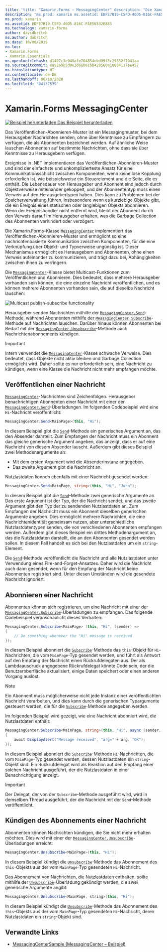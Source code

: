 ```yaml
---
title: 'title: "Xamarin.Forms – MessagingCenter" description: "Die Xamarin.Forms-Klasse „MessagingCenter“ implementiert das Veröffentlichen-Abonnieren-Muster und ermöglicht so eine nachrichtenbasierte Kommunikation zwischen Komponenten, für die eine Verknüpfung über Objekt- und Typverweise ungünstig ist."'
description: 'ms.prod: xamarin ms.assetid: EDFE7B19-C5FD-40D5-816C-FAE56532E885 ms.technology: xamarin-forms author: davidbritch ms.author: dabritch ms.date: 10/08/2019 no-loc: [Xamarin.Forms, Xamarin.Essentials]'
ms.prod: xamarin
ms.assetid: EDFE7B19-C5FD-40D5-816C-FAE56532E885
ms.technology: xamarin-forms
author: davidbritch
ms.author: dabritch
ms.date: 10/08/2019
no-loc:
- Xamarin.Forms
- Xamarin.Essentials
ms.openlocfilehash: d1407c3c948afe764854cbd99f5c29332f7041aa
ms.sourcegitcommit: ea9269b5d9e3d68b61bb428560a10034117ee457
ms.translationtype: HT
ms.contentlocale: de-DE
ms.lasthandoff: 06/10/2020
ms.locfileid: "84137539"
---
```

# <a name="xamarinforms-messagingcenter"></a>Xamarin.Forms MessagingCenter

[![Beispiel herunterladen](~/media/shared/download.png) Das Beispiel herunterladen](https://docs.microsoft.com/samples/xamarin/xamarin-forms-samples/usingmessagingcenter)

Das Veröffentlichen-Abonnieren-Muster ist ein Messagingmuster, bei dem Herausgeber Nachrichten senden, ohne über Kenntnisse zu Empfängern zu verfügen, die als Abonnenten bezeichnet werden. Auf ähnliche Weise lauschen Abonnenten auf bestimmte Nachrichten, ohne dass sie über Kenntnisse zu Herausgebern verfügen.

Ereignisse in .NET implementieren das Veröffentlichen-Abonnieren-Muster und sind der einfachste und unkomplizierteste Ansatz für eine Kommunikationsschicht zwischen Komponenten, wenn keine lose Kopplung erforderlich ist, wie beispielsweise ein Steuerelement und die Seite, die es enthält. Die Lebensdauer von Herausgeber und Abonnent sind jedoch durch Objektverweise miteinander gekoppelt, und der Abonnententyp muss einen Verweis auf den Herausgebertypen haben. Dies kann zu Problemen bei der Speicherverwaltung führen, insbesondere wenn es kurzlebige Objekte gibt, die ein Ereignis eines statischen oder langlebigen Objekts abonnieren. Wenn der Ereignishandler nicht entfernt wird, bleibt der Abonnent durch den Verweis darauf im Herausgeber erhalten, was die Garbage Collection des Abonnenten verhindert oder verzögert.

Die Xamarin.Forms-Klasse [`MessagingCenter`](xref:Xamarin.Forms.MessagingCenter) implementiert das Veröffentlichen-Abonnieren-Muster und ermöglicht so eine nachrichtenbasierte Kommunikation zwischen Komponenten, für die eine Verknüpfung über Objekt- und Typverweise ungünstig ist. Dieser Mechanismus ermöglicht es Herausgebern und Abonnenten, ohne einen Verweis aufeinander zu kommunizieren, und trägt dazu bei, Abhängigkeiten zwischen ihnen zu verringern.

Die [`MessagingCenter`](xref:Xamarin.Forms.MessagingCenter)-Klasse bietet Multicast-Funktionen zum Veröffentlichen und Abonnieren. Dies bedeutet, dass mehrere Herausgeber vorhanden sein können, die eine einzelne Nachricht veröffentlichen, und es können mehrere Abonnenten vorhanden sein, die auf dieselbe Nachricht lauschen:

![](messaging-center-images/messaging-center.png "Multicast publish-subscribe functionality")

Herausgeber senden Nachrichten mithilfe der [`MessagingCenter.Send`](xref:Xamarin.Forms.MessagingCenter.Send*)-Methode, während Abonnenten mithilfe der [`MessagingCenter.Subscribe`](xref:Xamarin.Forms.MessagingCenter.Subscribe*)-Methode auf Nachrichten lauschen. Darüber hinaus können Abonnenten bei Bedarf mit der [`MessagingCenter.Unsubscribe`](xref:Xamarin.Forms.MessagingCenter.Unsubscribe*)-Methode auch Nachrichtenabonnements kündigen.

> [!IMPORTANT]
> Intern verwendet die [`MessagingCenter`](xref:Xamarin.Forms.MessagingCenter)-Klasse schwache Verweise. Dies bedeutet, dass Objekte nicht aktiv bleiben und Garbage Collection ermöglicht wird. Daher sollte es nur erforderlich sein, eine Nachricht zu kündigen, wenn eine Klasse die Nachricht nicht mehr empfangen möchte.

## <a name="publish-a-message"></a>Veröffentlichen einer Nachricht

[`MessagingCenter`](xref:Xamarin.Forms.MessagingCenter)-Nachrichten sind Zeichenfolgen. Herausgeber benachrichtigen Abonnenten einer Nachricht mit einer der [`MessagingCenter.Send`](xref:Xamarin.Forms.MessagingCenter.Send*)-Überladungen. Im folgenden Codebeispiel wird eine `Hi`-Nachricht veröffentlicht:

```csharp
MessagingCenter.Send<MainPage>(this, "Hi");
```

In diesem Beispiel gibt die [`Send`](xref:Xamarin.Forms.MessagingCenter.Send*)-Methode ein generisches Argument an, das den Absender darstellt. Zum Empfangen der Nachricht muss ein Abonnent das gleiche generische Argument angeben, das anzeigt, dass er auf eine Nachricht von diesem Absender lauscht. Außerdem gibt dieses Beispiel zwei Methodenargumente an:

- Mit dem ersten Argument wird die Absenderinstanz angegeben.
- Das zweite Argument gibt die Nachricht an.

Nutzlastdaten können ebenfalls mit einer Nachricht gesendet werden:

```csharp
MessagingCenter.Send<MainPage, string>(this, "Hi", "John");
```

In diesem Beispiel gibt die [`Send`](xref:Xamarin.Forms.MessagingCenter.Send*)-Methode zwei generische Argumente an. Das erste Argument ist der Typ, der die Nachricht sendet, und das zweite Argument gibt den Typ der zu sendenden Nutzlastdaten an. Zum Empfangen der Nachricht muss ein Abonnent dieselben generischen Argumente angeben. Dies ermöglicht mehrere Nachrichten, die eine Nachrichtenidentität gemeinsam nutzen, aber unterschiedliche Nutzlastdatentypen senden, die von verschiedenen Abonnenten empfangen werden. Außerdem gibt dieses Beispiel ein drittes Methodenargument an, das die Nutzlastdaten darstellt, die an den Abonnenten gesendet werden sollen. In diesem Fall handelt es sich bei den Nutzlastdaten um ein `string`-Element.

Die [`Send`](xref:Xamarin.Forms.MessagingCenter.Send*)-Methode veröffentlicht die Nachricht und alle Nutzlastdaten unter Verwendung eines Fire-and-Forget-Ansatzes. Daher wird die Nachricht auch dann gesendet, wenn für den Empfang der Nachricht keine Abonnenten registriert sind. Unter diesen Umständen wird die gesendete Nachricht ignoriert.

## <a name="subscribe-to-a-message"></a>Abonnieren einer Nachricht

Abonnenten können sich registrieren, um eine Nachricht mit einer der [`MessagingCenter.Subscribe`](xref:Xamarin.Forms.MessagingCenter.Subscribe*)-Überladungen zu empfangen. Das folgende Codebeispiel veranschaulicht dieses Verhalten:

```csharp
MessagingCenter.Subscribe<MainPage> (this, "Hi", (sender) =>
{
    // Do something whenever the "Hi" message is received
});
```

In diesem Beispiel abonniert die [`Subscribe`](xref:Xamarin.Forms.MessagingCenter.Subscribe*)-Methode das `this`-Objekt für `Hi`-Nachrichten, die vom `MainPage`-Typ gesendet werden, und führt als Antwort auf den Empfang der Nachricht einen Rückrufdelegaten aus. Der als Lambdaausdruck angegebene Rückrufdelegat könnte Code sein, der die Benutzeroberfläche aktualisiert, einige Daten speichert oder einen anderen Vorgang auslöst.

> [!NOTE]
> Ein Abonnent muss möglicherweise nicht jede Instanz einer veröffentlichten Nachricht verarbeiten, und dies kann durch die generischen Typargumente gesteuert werden, die für die [`Subscribe`](xref:Xamarin.Forms.MessagingCenter.Subscribe*)-Methode angegeben werden.

Im folgenden Beispiel wird gezeigt, wie eine Nachricht abonniert wird, die Nutzlastdaten enthält:

```csharp
MessagingCenter.Subscribe<MainPage, string>(this, "Hi", async (sender, arg) =>
{
    await DisplayAlert("Message received", "arg=" + arg, "OK");
});
```

In diesem Beispiel abonniert die [`Subscribe`](xref:Xamarin.Forms.MessagingCenter.Subscribe*)-Methode `Hi`-Nachrichten, die vom `MainPage`-Typ gesendet werden, dessen Nutzlastdaten ein `string`-Objekt sind. Ein Rückrufdelegat wird als Reaktion auf den Empfang einer solchen Nachricht ausgeführt, der die Nutzlastdaten in einer Benachrichtigung anzeigt.

> [!IMPORTANT]
> Der Delegat, der von der `Subscribe`-Methode ausgeführt wird, wird in demselben Thread ausgeführt, der die Nachricht mit der `Send`-Methode veröffentlicht.

## <a name="unsubscribe-from-a-message"></a>Kündigen des Abonnements einer Nachricht

Abonnenten können Nachrichten kündigen, die Sie nicht mehr erhalten möchten. Dies wird mit einer der [`MessagingCenter.Unsubscribe`](xref:Xamarin.Forms.MessagingCenter.Unsubscribe*)-Überladungen erreicht:

```csharp
MessagingCenter.Unsubscribe<MainPage>(this, "Hi");
```

In diesem Beispiel kündigt die [`Unsubscribe`](xref:Xamarin.Forms.MessagingCenter.Unsubscribe*)-Methode das Abonnement des `this`-Objekts aus der vom `MainPage`-Typ gesendeten `Hi`-Nachricht.

Das Abonnement von Nachrichten, die Nutzlastdaten enthalten, sollte mithilfe der [`Unsubscribe`](xref:Xamarin.Forms.MessagingCenter.Unsubscribe*)-Überladung gekündigt werden, die zwei generische Argumente angibt:

```csharp
MessagingCenter.Unsubscribe<MainPage, string>(this, "Hi");
```

In diesem Beispiel kündigt die [`Unsubscribe`](xref:Xamarin.Forms.MessagingCenter.Unsubscribe*)-Methode das Abonnement des `this`-Objekts aus der vom `MainPage`-Typ gesendeten `Hi`-Nachricht, deren Nutzlastdaten ein `string`-Objekt sind.

## <a name="related-links"></a>Verwandte Links

- [MessagingCenterSample (MessagingCenter – Beispiel)](https://docs.microsoft.com/samples/xamarin/xamarin-forms-samples/usingmessagingcenter)
